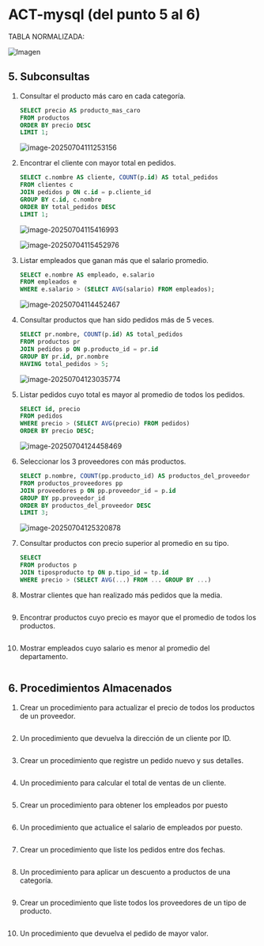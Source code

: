 # ACT-mysql (del punto 5 al 6)

TABLA NORMALIZADA:

![Imagen](https://cdn.discordapp.com/attachments/1390717312893587597/1390717328345399317/image.png?ex=686945f1&is=6867f471&hm=eb66d04e7e1c7a595b675cca391b0e56075e3001cf308363d4639d35f6335b3d)

## 5. Subconsultas

1. Consultar el producto más caro en cada categoría.

   ```sql
   SELECT precio AS producto_mas_caro
   FROM productos 
   ORDER BY precio DESC
   LIMIT 1;
   ```

   ![image-20250704111253156](/home/camper/.config/Typora/typora-user-images/image-20250704111253156.png)

2. Encontrar el cliente con mayor total en pedidos.

   ```sql
   SELECT c.nombre AS cliente, COUNT(p.id) AS total_pedidos
   FROM clientes c
   JOIN pedidos p ON c.id = p.cliente_id
   GROUP BY c.id, c.nombre
   ORDER BY total_pedidos DESC
   LIMIT 1;
   ```

   ![image-20250704115416993](/home/camper/.config/Typora/typora-user-images/image-20250704115416993.png)

   ![image-20250704115452976](/home/camper/.config/Typora/typora-user-images/image-20250704115452976.png)

3. Listar empleados que ganan más que el salario promedio.

   ```sql
   SELECT e.nombre AS empleado, e.salario
   FROM empleados e
   WHERE e.salario > (SELECT AVG(salario) FROM empleados);
   ```

   ![image-20250704114452467](/home/camper/.config/Typora/typora-user-images/image-20250704114452467.png)

4. Consultar productos que han sido pedidos más de 5 veces.

   ```sql
   SELECT pr.nombre, COUNT(p.id) AS total_pedidos
   FROM productos pr
   JOIN pedidos p ON p.producto_id = pr.id
   GROUP BY pr.id, pr.nombre
   HAVING total_pedidos > 5;
   ```

   ![image-20250704123035774](/home/camper/.config/Typora/typora-user-images/image-20250704123035774.png)

5. Listar pedidos cuyo total es mayor al promedio de todos los pedidos.

   ```sql
   SELECT id, precio        
   FROM pedidos
   WHERE precio > (SELECT AVG(precio) FROM pedidos)
   ORDER BY precio DESC;
   ```

   ![image-20250704124458469](/home/camper/.config/Typora/typora-user-images/image-20250704124458469.png)

6. Seleccionar los 3 proveedores con más productos.

   ```sql
   SELECT p.nombre, COUNT(pp.producto_id) AS productos_del_proveedor
   FROM productos_proveedores pp
   JOIN proveedores p ON pp.proveedor_id = p.id
   GROUP BY pp.proveedor_id
   ORDER BY productos_del_proveedor DESC
   LIMIT 3;
   ```

   ![image-20250704125320878](/home/camper/.config/Typora/typora-user-images/image-20250704125320878.png)

7. Consultar productos con precio superior al promedio en su tipo.

   ```sql
   SELECT
   FROM productos p
   JOIN tiposproducto tp ON p.tipo_id = tp.id
   WHERE precio > (SELECT AVG(...) FROM ... GROUP BY ...)
   ```

   

8. Mostrar clientes que han realizado más pedidos que la media.

   ```sql
   
   ```

   

9. Encontrar productos cuyo precio es mayor que el promedio de todos los productos.

   ```sql
   
   ```

   

10. Mostrar empleados cuyo salario es menor al promedio del departamento.

    ```sql
    
    ```

## 6. Procedimientos Almacenados

1. Crear un procedimiento para actualizar el precio de todos los productos de un proveedor.

   ```sql
   
   ```

   

2. Un procedimiento que devuelva la dirección de un cliente por ID.

   ```sql
   
   ```

   

3. Crear un procedimiento que registre un pedido nuevo y sus detalles.

   ```sql
   
   ```

   

4. Un procedimiento para calcular el total de ventas de un cliente.

   ```sql
   
   ```

   

5. Crear un procedimiento para obtener los empleados por puesto

   ```sql
   
   ```

   

6. Un procedimiento que actualice el salario de empleados por puesto.

   ```sql
   
   ```

   

7. Crear un procedimiento que liste los pedidos entre dos fechas.

   ```sql
   
   ```

   

8. Un procedimiento para aplicar un descuento a productos de una categoría.

   ```sql
   
   ```

   

9. Crear un procedimiento que liste todos los proveedores de un tipo de producto.

   ```sql
   
   ```

   

10. Un procedimiento que devuelva el pedido de mayor valor.

    ```sql
    
    ```

    
